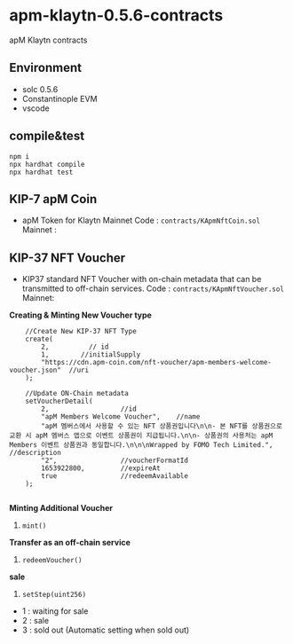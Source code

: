 # apm-klaytn-0.5.6-contracts
apM Klaytn contracts

## Environment
* solc 0.5.6
* Constantinople EVM
* vscode

## compile&test
```
npm i
npx hardhat compile
npx hardhat test
```

## KIP-7 apM Coin
* apM Token for Klaytn Mainnet
Code : `contracts/KApmNftCoin.sol`  
Mainnet :  


## KIP-37 NFT Voucher
* KIP37 standard NFT Voucher with on-chain metadata that can be transmitted to off-chain services.
Code : `contracts/KApmNftVoucher.sol`  
Mainnet:  


**Creating & Minting New Voucher type**
```
    //Create New KIP-37 NFT Type
    create(
        2,          // id
        1,        //initialSupply
        "https://cdn.apm-coin.com/nft-voucher/apm-members-welcome-voucher.json"  //uri
    );
        
    //Update ON-Chain metadata
    setVoucherDetail(    
        2,                  //id
        "apM Members Welcome Voucher",    //name
        "apM 멤버스에서 사용할 수 있는 NFT 상품권입니다\n\n- 본 NFT를 상품권으로 교환 시 apM 멤버스 앱으로 이벤트 상품권이 지급됩니다.\n\n- 상품권의 사용처는 apM Members 이벤트 상품권과 동일합니다.\n\n\nWrapped by FOMO Tech Limited.", //description
        "2",                //voucherFormatId
        1653922800,         //expireAt
        true                //redeemAvailable
    );
      
```

**Minting Additional Voucher**
1. `mint()`

**Transfer as an off-chain service**
1. `redeemVoucher()`


**sale**
1. `setStep(uint256)`
- 1 : waiting for sale
- 2 : sale
- 3 : sold out (Automatic setting when sold out)
 


